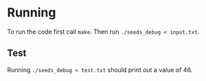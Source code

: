 # Running

To run the code first call `make`.
Then run `./seeds_debug < input.txt`.

## Test

Running `./seeds_debug < test.txt` should print out a value of 46.
